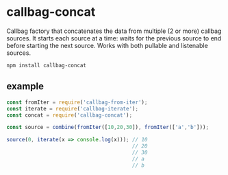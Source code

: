 # callbag-concat

Callbag factory that concatenates the data from multiple (2 or more) callbag sources. It starts each source at a time: waits for the previous source to end before starting the next source. Works with both pullable and listenable sources.

`npm install callbag-concat`

## example

```js
const fromIter = require('callbag-from-iter');
const iterate = require('callbag-iterate');
const concat = require('callbag-concat');

const source = combine(fromIter([10,20,30]), fromIter(['a','b']));

source(0, iterate(x => console.log(x))); // 10
                                         // 20
                                         // 30
                                         // a
                                         // b
```
